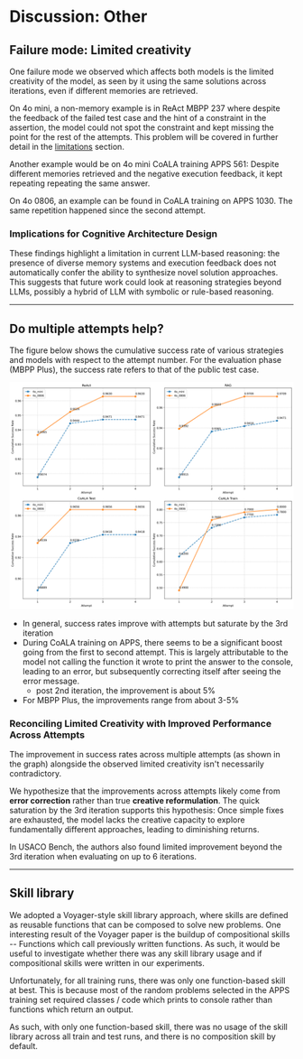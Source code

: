 # Discussion: Other

## Failure mode: Limited creativity
One failure mode we observed which affects both models is the limited creativity 
of the model, as seen by it using the same solutions across iterations, 
even if different memories are retrieved.

On 4o mini, a non-memory example is in ReAct MBPP 237 where despite the feedback of the failed test case and the hint of a constraint in the assertion, 
the model could not spot the constraint and kept missing the point for the rest of the attempts. 
This problem will be covered in further detail in the [limitations](./limitations_memory.md) section.

Another example would be on 4o mini CoALA training APPS 561: 
Despite different memories retrieved and the negative execution feedback, 
it kept repeating repeating the same answer.

On 4o 0806, an example can be found in CoALA training on APPS 1030. 
The same repetition happened since the second attempt.

### Implications for Cognitive Architecture Design
These findings highlight a limitation in current LLM-based reasoning: 
the presence of diverse memory systems and execution feedback does not automatically confer the ability to synthesize novel solution approaches. 
This suggests that future work could look at reasoning strategies beyond LLMs, 
possibly a hybrid of LLM with symbolic or rule-based reasoning. 

---

## Do multiple attempts help?

The figure below shows the cumulative success rate of various strategies and models with respect to the attempt number. 
For the evaluation phase (MBPP Plus), 
the success rate refers to that of the public test case.

![Success rates by attempts](../assets/success_rates_by_attempts.png)

- In general, success rates improve with attempts but saturate by the 3rd iteration
- During CoALA training on APPS, there seems to be a significant boost going from the first to second attempt. This is largely attributable to the model not calling the function it wrote to print the answer to the console, leading to an error, but subsequently correcting itself after seeing the error message.
	- post 2nd iteration, the improvement is about 5%
- For MBPP Plus, the improvements range from about 3-5%

### Reconciling Limited Creativity with Improved Performance Across Attempts

The improvement in success rates across multiple attempts (as shown in the graph) alongside the observed limited creativity isn't necessarily contradictory. 

We hypothesize that the improvements across attempts likely come from **error correction** rather than true **creative reformulation**. 
The quick saturation by the 3rd iteration supports this hypothesis: 
Once simple fixes are exhausted, the model lacks the creative capacity to explore fundamentally different approaches, leading to diminishing returns.

In USACO Bench, the authors also found limited improvement beyond the 3rd iteration when evaluating on up to 6 iterations.

---

## Skill library
We adopted a Voyager-style skill library approach, 
where skills are defined as reusable functions that can be composed to solve new problems. 
One interesting result of the Voyager paper is the buildup of compositional skills -- 
Functions which call previously written functions. 
As such, it would be useful to investigate whether there was any skill library usage 
and if compositional skills were written in our experiments.

Unfortunately, for all training runs, there was only one function-based skill at best. 
This is because most of the random problems selected in the APPS training set required classes / 
code which prints to console rather than functions which return an output.

As such, with only one function-based skill, 
there was no usage of the skill library across all train and test runs, 
and there is no composition skill by default.
